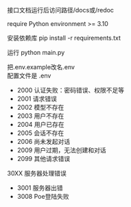 接口文档运行后访问路径/docs或/redoc  

require Python environment >= 3.10

安装依赖库 pip install -r requirements.txt

运行 python main.py

把.env.example改名.env  
配置文件是 .env

- 2000    认证失败：密码错误、权限不足等  
- 2001    请求错误
- 2002    模型不存在
- 2003    用户不存在
- 2004    用户已存在
- 2005    会话不存在
- 2006    尚未发起对话
- 2009    用户过期，无法创建和对话
- 2099    其他请求错误
  
30XX 服务器处理错误
- 3001    服务器出错
- 3008    Poe登陆失败
